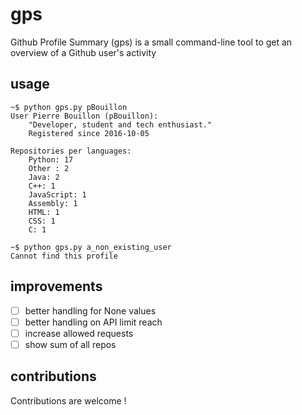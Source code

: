 # gps
Github Profile Summary (gps) is a small command-line tool 
to get an overview of a Github user's activity


## usage

```shell
~$ python gps.py pBouillon
User Pierre Bouillon (pBouillon):
    "Developer, student and tech enthusiast."
    Registered since 2016-10-05

Repositories per languages:
    Python: 17
    Other : 2
    Java: 2
    C++: 1
    JavaScript: 1
    Assembly: 1
    HTML: 1
    CSS: 1
    C: 1

~$ python gps.py a_non_existing_user
Cannot find this profile
```

## improvements
- [ ] better handling for None values
- [ ] better handling on API limit reach
- [ ] increase allowed requests
- [ ] show sum of all repos

## contributions
Contributions are welcome !
